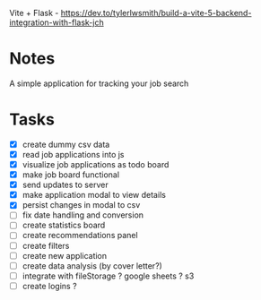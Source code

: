 Vite + Flask - https://dev.to/tylerlwsmith/build-a-vite-5-backend-integration-with-flask-jch


# Notes
A simple application for tracking your job search

# Tasks
- [X] create dummy csv data
- [X] read job applications into js
- [X] visualize job applications as todo board
- [X] make job board functional
- [X] send updates to server
- [X] make application modal to view details
- [X] persist changes in modal to csv
- [ ] fix date handling and conversion
- [ ] create statistics board
- [ ] create recommendations panel
- [ ] create filters
- [ ] create new application
- [ ] create data analysis (by cover letter?)
- [ ] integrate with fileStorage ? google sheets ? s3
- [ ] create logins ?
